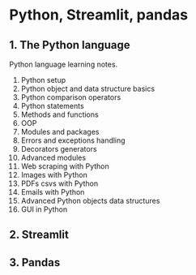 # Python, Streamlit, pandas
## 1. The Python language
Python language learning notes.
01. Python setup
02. Python object and data structure basics
03. Python comparison operators
04. Python statements
05. Methods and functions
06. OOP
07. Modules and packages
08. Errors and exceptions handling
09. Decorators generators
10. Advanced modules
11. Web scraping with Python
12. Images with Python
13. PDFs csvs with Python
14. Emails with Python
15. Advanced Python objects data structures
16. GUI in Python

## 2. Streamlit

## 3. Pandas



















